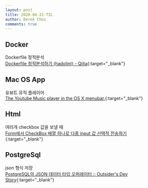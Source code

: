 ```yaml
---
layout: post
title: 2020-04-22-TIL
author: Derek Choi
comments: true
---
```


## Docker
Dockerfile 정적분석  
[Dockerfile 정적분석하기 (hadolint) - Qiita](https://qiita.com/leechungkyu/items/50976861ae1faecaaafd){:target="_blank"}

## Mac OS App
유뷰트 뮤직 플레이어  
[The Youtube Music player in the OS X menubar.](https://getpetit.github.io/){:target="_blank"}

## Html
여러개 checkbox 값을 보낼 때  
[Form에서 CheckBox 배열 하나로 다중 input 값 선택적 전송하기](https://yeop-blog.github.io/2017/10/02/2017-10-02-old-blog-post83/){:target="_blank"}

## PostgreSql
json 형식 저장  
[PostgreSQL의 JSON 데이터 타입 오퍼레이터 :: Outsider's Dev Story](https://blog.outsider.ne.kr/1061){:target="_blank"}
